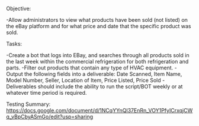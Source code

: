 Objective: 

-Allow administrators to view what products have been sold (not listed) on the eBay platform and for what price and date that the specific product was sold.

Tasks:

-Create a bot that logs into EBay, and searches through all products sold in the last week within the commercial refrigeration for both refrigeration and parts. 
-Filter out products that contain any type of HVAC equipment.
-Output the following fields into a deliverable: Date Scanned, Item Name, Model Number, Seller, Location of Item, Price Listed, Price Sold
-Deliverables should include the ability to run the script/BOT weekly or at whatever time period is required.

Testing Summary: https://docs.google.com/document/d/1NCqYYnQl37EnRn_VOY1PfyICrxqjCWq_vBpCbyASmGo/edit?usp=sharing
